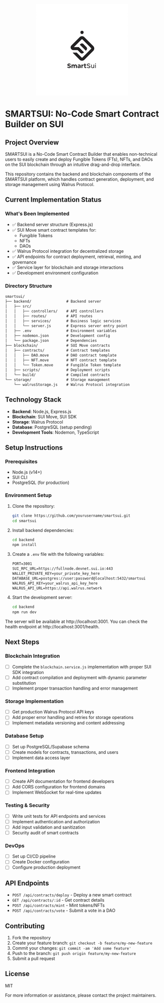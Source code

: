 <p align="center">
  <img src="./storage/smartsui.jpeg" alt="SMARTSUI Logo" width="300"/>
</p>

# SMARTSUI: No-Code Smart Contract Builder on SUI

## Project Overview

SMARTSUI is a No-Code Smart Contract Builder that enables non-technical users to easily create and deploy Fungible Tokens (FTs), NFTs, and DAOs on the SUI blockchain through an intuitive drag-and-drop interface.

This repository contains the backend and blockchain components of the SMARTSUI platform, which handles contract generation, deployment, and storage management using Walrus Protocol.

## Current Implementation Status

### What's Been Implemented

- ✅ Backend server structure (Express.js)
- ✅ SUI Move smart contract templates for:
  - Fungible Tokens
  - NFTs
  - DAOs
- ✅ Walrus Protocol integration for decentralized storage
- ✅ API endpoints for contract deployment, retrieval, minting, and governance
- ✅ Service layer for blockchain and storage interactions
- ✅ Development environment configuration

### Directory Structure

```
smartsui/
├── backend/                # Backend server
│   ├── src/
│   │   ├── controllers/    # API controllers
│   │   ├── routes/         # API routes
│   │   ├── services/       # Business logic services
│   │   └── server.js       # Express server entry point
│   ├── .env                # Environment variables
│   ├── nodemon.json        # Development config
│   └── package.json        # Dependencies
├── blockchain/             # SUI Move contracts
│   ├── contracts/          # Contract templates
│   │   ├── DAO.move        # DAO contract template
│   │   ├── NFT.move        # NFT contract template
│   │   └── Token.move      # Fungible Token template
│   ├── scripts/            # Deployment scripts
│   └── build/              # Compiled contracts
└── storage/                # Storage management
    └── walrusStorage.js    # Walrus Protocol integration
```

## Technology Stack

- **Backend**: Node.js, Express.js
- **Blockchain**: SUI Move, SUI SDK
- **Storage**: Walrus Protocol
- **Database**: PostgreSQL (setup pending)
- **Development Tools**: Nodemon, TypeScript

## Setup Instructions

### Prerequisites

- Node.js (v14+)
- SUI CLI
- PostgreSQL (for production)

### Environment Setup

1. Clone the repository:
   ```bash
   git clone https://github.com/yourusername/smartsui.git
   cd smartsui
   ```

2. Install backend dependencies:
   ```bash
   cd backend
   npm install
   ```

3. Create a `.env` file with the following variables:
   ```
   PORT=3001
   SUI_RPC_URL=https://fullnode.devnet.sui.io:443
   WALLET_PRIVATE_KEY=your_private_key_here
   DATABASE_URL=postgres://user:password@localhost:5432/smartsui
   WALRUS_API_KEY=your_walrus_api_key_here
   WALRUS_API_URL=https://api.walrus.network
   ```

4. Start the development server:
   ```bash
   cd backend
   npm run dev
   ```

The server will be available at http://localhost:3001. You can check the health endpoint at http://localhost:3001/health.

## Next Steps

### Blockchain Integration
- [ ] Complete the `blockchain.service.js` implementation with proper SUI SDK integration
- [ ] Add contract compilation and deployment with dynamic parameter substitution
- [ ] Implement proper transaction handling and error management

### Storage Implementation
- [ ] Get production Walrus Protocol API keys
- [ ] Add proper error handling and retries for storage operations
- [ ] Implement metadata versioning and content addressing

### Database Setup
- [ ] Set up PostgreSQL/Supabase schema
- [ ] Create models for contracts, transactions, and users
- [ ] Implement data access layer

### Frontend Integration
- [ ] Create API documentation for frontend developers
- [ ] Add CORS configuration for frontend domains
- [ ] Implement WebSocket for real-time updates

### Testing & Security
- [ ] Write unit tests for API endpoints and services
- [ ] Implement authentication and authorization
- [ ] Add input validation and sanitization
- [ ] Security audit of smart contracts

### DevOps
- [ ] Set up CI/CD pipeline
- [ ] Create Docker configuration
- [ ] Configure production deployment

## API Endpoints

- `POST /api/contracts/deploy` - Deploy a new smart contract
- `GET /api/contracts/:id` - Get contract details
- `POST /api/contracts/mint` - Mint tokens/NFTs
- `POST /api/contracts/vote` - Submit a vote in a DAO

## Contributing

1. Fork the repository
2. Create your feature branch: `git checkout -b feature/my-new-feature`
3. Commit your changes: `git commit -am 'Add some feature'`
4. Push to the branch: `git push origin feature/my-new-feature`
5. Submit a pull request

## License

MIT

For more information or assistance, please contact the project maintainers.